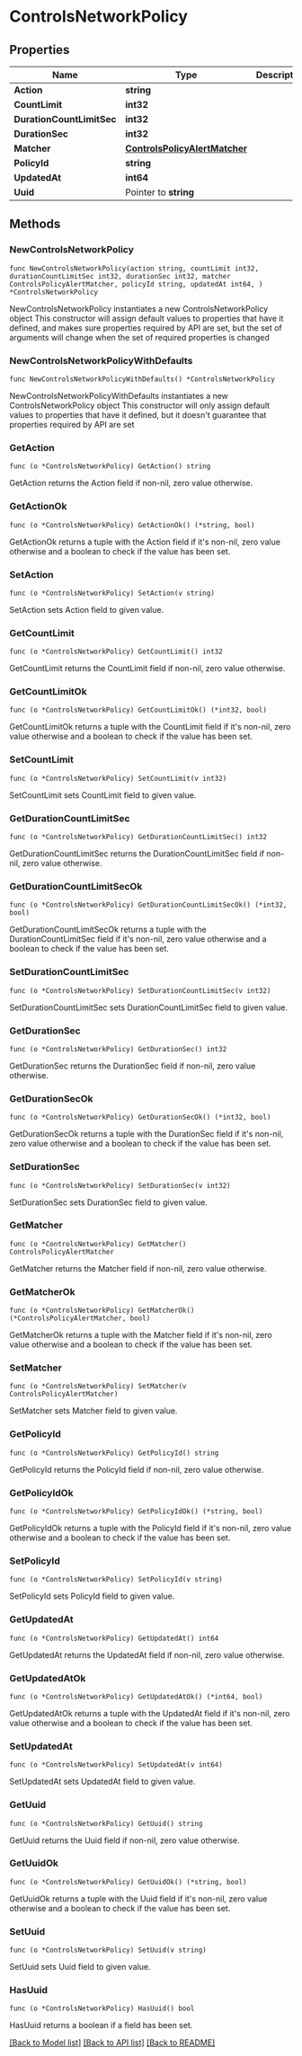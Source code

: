 # ControlsNetworkPolicy

## Properties

Name | Type | Description | Notes
------------ | ------------- | ------------- | -------------
**Action** | **string** |  | 
**CountLimit** | **int32** |  | 
**DurationCountLimitSec** | **int32** |  | 
**DurationSec** | **int32** |  | 
**Matcher** | [**ControlsPolicyAlertMatcher**](ControlsPolicyAlertMatcher.md) |  | 
**PolicyId** | **string** |  | 
**UpdatedAt** | **int64** |  | 
**Uuid** | Pointer to **string** |  | [optional] 

## Methods

### NewControlsNetworkPolicy

`func NewControlsNetworkPolicy(action string, countLimit int32, durationCountLimitSec int32, durationSec int32, matcher ControlsPolicyAlertMatcher, policyId string, updatedAt int64, ) *ControlsNetworkPolicy`

NewControlsNetworkPolicy instantiates a new ControlsNetworkPolicy object
This constructor will assign default values to properties that have it defined,
and makes sure properties required by API are set, but the set of arguments
will change when the set of required properties is changed

### NewControlsNetworkPolicyWithDefaults

`func NewControlsNetworkPolicyWithDefaults() *ControlsNetworkPolicy`

NewControlsNetworkPolicyWithDefaults instantiates a new ControlsNetworkPolicy object
This constructor will only assign default values to properties that have it defined,
but it doesn't guarantee that properties required by API are set

### GetAction

`func (o *ControlsNetworkPolicy) GetAction() string`

GetAction returns the Action field if non-nil, zero value otherwise.

### GetActionOk

`func (o *ControlsNetworkPolicy) GetActionOk() (*string, bool)`

GetActionOk returns a tuple with the Action field if it's non-nil, zero value otherwise
and a boolean to check if the value has been set.

### SetAction

`func (o *ControlsNetworkPolicy) SetAction(v string)`

SetAction sets Action field to given value.


### GetCountLimit

`func (o *ControlsNetworkPolicy) GetCountLimit() int32`

GetCountLimit returns the CountLimit field if non-nil, zero value otherwise.

### GetCountLimitOk

`func (o *ControlsNetworkPolicy) GetCountLimitOk() (*int32, bool)`

GetCountLimitOk returns a tuple with the CountLimit field if it's non-nil, zero value otherwise
and a boolean to check if the value has been set.

### SetCountLimit

`func (o *ControlsNetworkPolicy) SetCountLimit(v int32)`

SetCountLimit sets CountLimit field to given value.


### GetDurationCountLimitSec

`func (o *ControlsNetworkPolicy) GetDurationCountLimitSec() int32`

GetDurationCountLimitSec returns the DurationCountLimitSec field if non-nil, zero value otherwise.

### GetDurationCountLimitSecOk

`func (o *ControlsNetworkPolicy) GetDurationCountLimitSecOk() (*int32, bool)`

GetDurationCountLimitSecOk returns a tuple with the DurationCountLimitSec field if it's non-nil, zero value otherwise
and a boolean to check if the value has been set.

### SetDurationCountLimitSec

`func (o *ControlsNetworkPolicy) SetDurationCountLimitSec(v int32)`

SetDurationCountLimitSec sets DurationCountLimitSec field to given value.


### GetDurationSec

`func (o *ControlsNetworkPolicy) GetDurationSec() int32`

GetDurationSec returns the DurationSec field if non-nil, zero value otherwise.

### GetDurationSecOk

`func (o *ControlsNetworkPolicy) GetDurationSecOk() (*int32, bool)`

GetDurationSecOk returns a tuple with the DurationSec field if it's non-nil, zero value otherwise
and a boolean to check if the value has been set.

### SetDurationSec

`func (o *ControlsNetworkPolicy) SetDurationSec(v int32)`

SetDurationSec sets DurationSec field to given value.


### GetMatcher

`func (o *ControlsNetworkPolicy) GetMatcher() ControlsPolicyAlertMatcher`

GetMatcher returns the Matcher field if non-nil, zero value otherwise.

### GetMatcherOk

`func (o *ControlsNetworkPolicy) GetMatcherOk() (*ControlsPolicyAlertMatcher, bool)`

GetMatcherOk returns a tuple with the Matcher field if it's non-nil, zero value otherwise
and a boolean to check if the value has been set.

### SetMatcher

`func (o *ControlsNetworkPolicy) SetMatcher(v ControlsPolicyAlertMatcher)`

SetMatcher sets Matcher field to given value.


### GetPolicyId

`func (o *ControlsNetworkPolicy) GetPolicyId() string`

GetPolicyId returns the PolicyId field if non-nil, zero value otherwise.

### GetPolicyIdOk

`func (o *ControlsNetworkPolicy) GetPolicyIdOk() (*string, bool)`

GetPolicyIdOk returns a tuple with the PolicyId field if it's non-nil, zero value otherwise
and a boolean to check if the value has been set.

### SetPolicyId

`func (o *ControlsNetworkPolicy) SetPolicyId(v string)`

SetPolicyId sets PolicyId field to given value.


### GetUpdatedAt

`func (o *ControlsNetworkPolicy) GetUpdatedAt() int64`

GetUpdatedAt returns the UpdatedAt field if non-nil, zero value otherwise.

### GetUpdatedAtOk

`func (o *ControlsNetworkPolicy) GetUpdatedAtOk() (*int64, bool)`

GetUpdatedAtOk returns a tuple with the UpdatedAt field if it's non-nil, zero value otherwise
and a boolean to check if the value has been set.

### SetUpdatedAt

`func (o *ControlsNetworkPolicy) SetUpdatedAt(v int64)`

SetUpdatedAt sets UpdatedAt field to given value.


### GetUuid

`func (o *ControlsNetworkPolicy) GetUuid() string`

GetUuid returns the Uuid field if non-nil, zero value otherwise.

### GetUuidOk

`func (o *ControlsNetworkPolicy) GetUuidOk() (*string, bool)`

GetUuidOk returns a tuple with the Uuid field if it's non-nil, zero value otherwise
and a boolean to check if the value has been set.

### SetUuid

`func (o *ControlsNetworkPolicy) SetUuid(v string)`

SetUuid sets Uuid field to given value.

### HasUuid

`func (o *ControlsNetworkPolicy) HasUuid() bool`

HasUuid returns a boolean if a field has been set.


[[Back to Model list]](../README.md#documentation-for-models) [[Back to API list]](../README.md#documentation-for-api-endpoints) [[Back to README]](../README.md)



